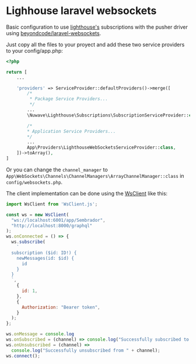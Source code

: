 # Lighhouse laravel websockets

Basic configuration to use [lighthouse's](https://github.com/nuwave/lighthouse) subscriptions with the pusher driver using [beyondcode/laravel-websockets](https://github.com/beyondcode/laravel-websockets).

Just copy all the files to your proyect and add these two service providers to your config/app.php:

```php
<?php

return [
    ...

    'providers' => ServiceProvider::defaultProviders()->merge([
        /*
         * Package Service Providers...
         */
        ...
        \Nuwave\Lighthouse\Subscriptions\SubscriptionServiceProvider::class,

        /*
        * Application Service Providers...
        */
        ...
        App\Providers\LighthouseWebSocketsServiceProvider::class,
    ])->toArray(),
]
```

Or you can change the `channel_manager` to `App\WebSockets\Channels\ChannelManagers\ArrayChannelManager::class` in `config/websockets.php`.

The client implementation can be done using the [WsClient](MissaelAnda/laravel-websockets-lighthouse-subscriptions/resources/js/WsClient.js) like this:

```js
import WsClient from 'WsClient.js';

const ws = new WsClient(
  "ws://localhost:6001/app/Sembrador",
  "http://localhost:8000/graphql"
);
ws.onConnected = () => {
  ws.subscribe(
    `
  subscription ($id: ID!) {
    newMessages(id: $id) {
      id
    }
  }
  `,
    {
      id: 1,
    },
    {
      Authorization: "Bearer token",
    }
  );
};

ws.onMessage = console.log
ws.onSubscribed = (channel) => console.log("Successfully subscribed to " + channel);
ws.onUnsubscribed = (channel) =>
  console.log("Successfully unsubscribed from " + channel);
ws.connect();

```